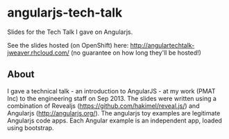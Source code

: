 angularjs-tech-talk
===================

Slides for the Tech Talk I gave on Angularjs.

See the slides hosted (on OpenShift) here: http://angulartechtalk-jweaver.rhcloud.com/ (no guarantee on how long they'll be hosted!)


About
-----

I gave a technical talk - an introduction to AngularJS - at my work (PMAT Inc) to the engineering staff on Sep 2013.  The slides were written using a combination of Revealjs (https://github.com/hakimel/reveal.js/) and Angularjs (http://angularjs.org/).  The angularjs toy examples are legitimate Angularjs code apps.  Each Angular example is an independent app, loaded using bootstrap.

